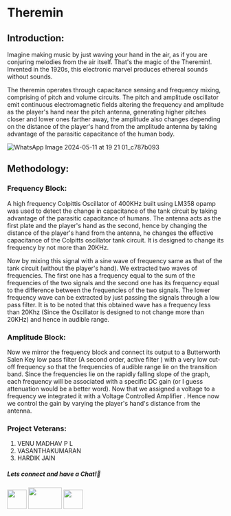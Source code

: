 # Theremin

## Introduction:
Imagine making music by just waving your hand in the air, as if you are conjuring melodies from the air itself. That's the magic of the Theremin!. Invented in the 1920s, this electronic marvel produces ethereal sounds without sounds.

The theremin operates through capacitance sensing and frequency mixing, comprising of pitch and volume circuits. The pitch and amplitude oscillator emit continuous electromagnetic fields altering the frequency and amplitude as the player's hand near the pitch antenna, generating higher pitches closer and lower ones farther away, the amplitude also changes depending on the distance of the player's hand from the amplitude antenna by taking advantage of the parasitic capacitance of the human body.

![WhatsApp Image 2024-05-11 at 19 21 01_c787b093](https://github.com/Projects23-24/Theremin/assets/133627261/73382de1-57e6-4771-8310-ac378054b968)

## Methodology:
### Frequency Block:
A high frequency Colpittis Oscillator of 400KHz built using LM358 opamp was used to detect the change in capacitance of the tank circuit by taking advantage of the parasitic capacitance of humans. The antenna acts as the first plate and the player's hand as the second, hence by changing the distance of the player's hand from the antenna, he changes the effective capacitance of the Colpitts oscillator tank circuit. It is designed to change its frequency by not more than 20KHz.

Now by mixing this signal with a sine wave of frequency same as that of the tank circuit (without the player's hand). We extracted two waves of frequencies. The first one has a frequency equal to the sum of the frequencies of the two signals and the second one has its frequency equal to the difference between the frequencies of the two signals. The lower frequency wave can be extracted by just passing the signals through a low pass filter. It is to be noted that this obtained wave has a frequency less than 20Khz (Since the Oscillator is designed to not change more than 20KHz) and hence in audible range. 

### Amplitude Block:
Now we mirror the frequency block and connect its output to a Butterworth Salen Key low pass filter (A second order, active filter ) with a very low cut-off frequency so that the frequencies of audible range lie on the transition band. Since the frequencies lie on the rapidly falling slope of the graph, each frequency will be associated with a specific DC gain (or I guess attenuation would be a better word). Now that we assigned a voltage to a frequency we integrated it with a Voltage Controlled Amplifier . Hence now we control the gain by varying the player's hand's distance from the antenna.


### Project Veterans:
1) VENU MADHAV P L
2) VASANTHAKUMARAN
3) HARDIK JAIN

##### Lets connect and have a Chat!💬
<a href="https://www.instagram.com/electronicsclubiitg/?hl=en" ><img src="https://upload.wikimedia.org/wikipedia/commons/a/a5/Instagram_icon.png" width="45" height="45"></a>
<a href="https://www.facebook.com/electronics.iitg/"><img src="https://1000logos.net/wp-content/uploads/2021/04/Facebook-logo.png" width="78" height="50"></a>
<a href="https://www.reddit.com/r/ElectronicsClubIITG/"><img src="https://www.pngkit.com/png/full/0-7757_reddit-logo-reddit-icon-png.png" width="45" height="45"></a>
